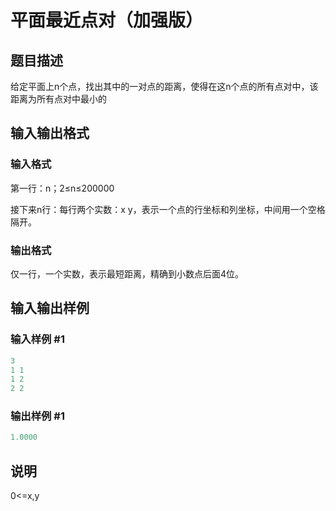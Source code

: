 # 平面最近点对（加强版）

## 题目描述

给定平面上n个点，找出其中的一对点的距离，使得在这n个点的所有点对中，该距离为所有点对中最小的

## 输入输出格式

### 输入格式

第一行：n；2≤n≤200000

接下来n行：每行两个实数：x y，表示一个点的行坐标和列坐标，中间用一个空格隔开。

### 输出格式

仅一行，一个实数，表示最短距离，精确到小数点后面4位。

## 输入输出样例

### 输入样例 #1

```cpp
3
1 1
1 2
2 2
```


### 输出样例 #1

```cpp
1.0000
```


## 说明

0<=x,y

